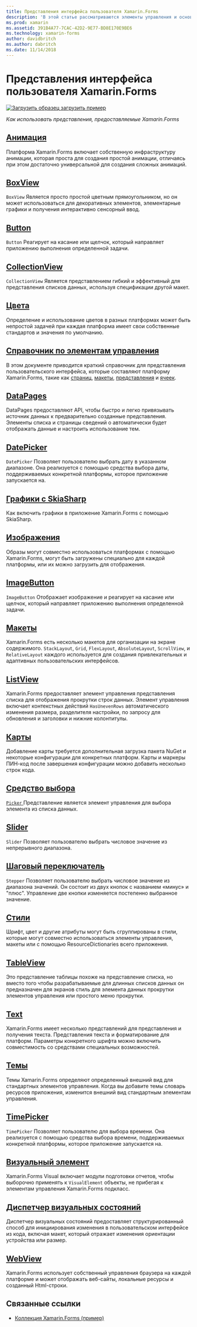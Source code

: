 ```yaml
---
title: Представления интерфейса пользователя Xamarin.Forms
description: 'В этой статье рассматриваются элементы управления и основные понятия, которые могут быть использованы при создании пользовательского интерфейса в приложении Xamarin.Forms.'
ms.prod: xamarin
ms.assetid: 391B4A77-7CAC-42D2-9E77-BD8E170E9BE6
ms.technology: xamarin-forms
author: davidbritch
ms.author: dabritch
ms.date: 11/14/2018
---
```


# <a name="xamarinforms-user-interface-views"></a>Представления интерфейса пользователя Xamarin.Forms

[![Загрузить образец](~/media/shared/download.png) загрузить пример](https://developer.xamarin.com/samples/FormsGallery/)

_Как использовать представления, предоставляемые Xamarin.Forms_

## <a name="animationanimationindexmd"></a>[Анимация](animation/index.md)

Платформа Xamarin.Forms включает собственную инфраструктуру анимации, которая проста для создания простой анимации, отличаясь при этом достаточно универсальной для создания сложных анимаций.

## <a name="boxviewboxviewmd"></a>[BoxView](boxview.md)

`BoxView` Является просто простой цветным прямоугольником, но он может использоваться для декоративных элементов, элементарные графики и получения интерактивно сенсорный ввод.

## <a name="buttonbuttonmd"></a>[Button](button.md)

`Button` Реагирует на касание или щелчок, который направляет приложению выполнения определенной задачи.

## <a name="collectionviewcollectionviewmd"></a>[CollectionView](collectionview.md)

`CollectionView` Является представлением гибкий и эффективный для представления списков данных, используя спецификации другой макет.

## <a name="colorscolorsmd"></a>[Цвета](colors.md)

Определение и использование цветов в разных платформах может быть непростой задачей при каждая платформа имеет свои собственные стандартов и значения по умолчанию.

## <a name="controls-referencecontrolsindexmd"></a>[Справочник по элементам управления](controls/index.md)

В этом документе приводится краткий справочник для представления пользовательского интерфейса, которые составляют платформу Xamarin.Forms, такие как [страниц](~/xamarin-forms/user-interface/controls/pages.md), [макеты](~/xamarin-forms/user-interface/controls/layouts.md), [представления](~/xamarin-forms/user-interface/controls/views.md) и [ячеек](~/xamarin-forms/user-interface/controls/cells.md).

## <a name="datapagesdatapagesindexmd"></a>[DataPages](datapages/index.md)

DataPages предоставляют API, чтобы быстро и легко привязывать источник данных к предварительно созданные представления. Элементы списка и страницы сведений о автоматически будет отображать данные и настроить использование тем.

## <a name="datepickerdatepickermd"></a>[DatePicker](datepicker.md)

`DatePicker` Позволяет пользователю выбрать дату в указанном диапазоне. Она реализуется с помощью средства выбора даты, поддерживаемых конкретной платформы, которое приложение запускается на.

## <a name="graphics-with-skiasharpgraphicsskiasharpindexmd"></a>[Графики с SkiaSharp](graphics/skiasharp/index.md)

Как включить графики в приложение Xamarin.Forms с помощью SkiaSharp.

## <a name="imagesimagesmd"></a>[Изображения](images.md)

Образы могут совместно использоваться платформах с помощью Xamarin.Forms, могут быть загружены специально для каждой платформы, или их можно загрузить для отображения.

## <a name="imagebuttonimagebuttonmd"></a>[ImageButton](imagebutton.md)

`ImageButton` Отображает изображение и реагирует на касание или щелчок, который направляет приложению выполнения определенной задачи.

## <a name="layoutslayoutsindexmd"></a>[Макеты](layouts/index.md)

Xamarin.Forms есть несколько макетов для организации на экране содержимого. `StackLayout`, `Grid`, `FlexLayout`, `AbsoluteLayout`, `ScrollView`, и `RelativeLayout` каждого используется для создания привлекательных и адаптивных пользовательских интерфейсов.

## <a name="listviewlistviewindexmd"></a>[ListView](listview/index.md)

Xamarin.Forms предоставляет элемент управления представления списка для отображения прокрутки строк данных. Элемент управления включает контекстных действий `HasUnevenRows` автоматического изменения размера, разделителя настройки, по запросу для обновления и заголовки и нижние колонтитулы.

## <a name="mapsmapmd"></a>[Карты](map.md)

Добавление карты требуется дополнительная загрузка пакета NuGet и некоторые конфигурации для конкретных платформ. Карты и маркеры ПИН-код после завершения конфигурации можно добавить несколько строк кода.

## <a name="pickerpickerindexmd"></a>[Средство выбора](picker/index.md)

[ `Picker` ](xref:Xamarin.Forms.Picker) Представление является элемент управления для выбора элемента из списка данных.

## <a name="sliderslidermd"></a>[Slider](slider.md)

`Slider` Позволяет пользователю выбрать числовое значение из непрерывного диапазона.

## <a name="steppersteppermd"></a>[Шаговый переключатель](stepper.md)

`Stepper` Позволяет пользователю выбрать числовое значение из диапазона значений. Он состоит из двух кнопок с названием «минус» и "плюс". Управление две кнопки изменяется постепенно выбранное значение.

## <a name="stylesstylesindexmd"></a>[Стили](styles/index.md)

Шрифт, цвет и другие атрибуты могут быть сгруппированы в стили, которые могут совместно использоваться элементы управления, макеты или с помощью ResourceDictionaries всего приложения.

## <a name="tableviewtableviewmd"></a>[TableView](tableview.md)

Это представление таблицы похоже на представление списка, но вместо того чтобы разрабатываемые для длинных списков данных он предназначен для экранов стиль для элемента данных прокрутки элементов управления или простого меню прокрутки.

## <a name="texttextindexmd"></a>[Text](text/index.md)

Xamarin.Forms имеет несколько представлений для представления и получения текста. Представления текста и форматирование для платформ. Параметры конкретного шрифта можно включить совместимость со средствами специальных возможностей.

## <a name="themesthemesindexmd"></a>[Темы](themes/index.md)

Темы Xamarin.Forms определяют определенный внешний вид для стандартных элементов управления. Когда вы добавите темы словарь ресурсов приложения, изменится внешний вид стандартным элементам управления.

## <a name="timepickertimepickermd"></a>[TimePicker](timepicker.md)

`TimePicker` Позволяет пользователю для выбора времени. Она реализуется с помощью средства выбора времени, поддерживаемых конкретной платформы, которое приложение запускается на.

## <a name="visualvisualindexmd"></a>[Визуальный элемент](visual/index.md)

Xamarin.Forms Visual включает модули подготовки отчетов, чтобы выборочно применять к `VisualElement` объекты, не прибегая к элементам управления Xamarin.Forms подкласс.

## <a name="visual-state-managervisual-state-managermd"></a>[Диспетчер визуальных состояний](visual-state-manager.md)

Диспетчер визуальных состояний предоставляет структурированный способ для инициирования изменения в пользовательском интерфейсе из кода, включая макет, который отражает изменения ориентации устройства или размер.

## <a name="webviewwebviewmd"></a>[WebView](webview.md)

Xamarin.Forms использует собственный управления браузера на каждой платформе и может отображать веб-сайты, локальные ресурсы и созданный Html-строки.

## <a name="related-links"></a>Связанные ссылки

- [Коллекция Xamarin.Forms (пример)](https://developer.xamarin.com/samples/FormsGallery/)
